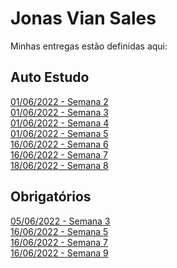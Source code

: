 # Jonas Vian Sales
Minhas entregas estão definidas aqui:
## Auto Estudo
<a href="https://github.com/JonasVianaSales/modulo2/tree/main/03_AUT_EST_ENTREGA/Semana%202"> 01/06/2022 - Semana 2 </a><br>
<a href="https://github.com/JonasVianaSales/modulo2/tree/main/03_AUT_EST_ENTREGA/Semana%203"> 01/06/2022 - Semana 3 </a><br>
<a href="https://github.com/JonasVianaSales/modulo2/tree/main/03_AUT_EST_ENTREGA/Semana%204"> 01/06/2022 - Semana 4 </a><br>
<a href="https://github.com/JonasVianaSales/modulo2/tree/main/03_AUT_EST_ENTREGA/Semana%205"> 01/06/2022 - Semana 5 </a><br>
<a href="https://github.com/JonasVianaSales/modulo2/tree/main/03_AUT_EST_ENTREGA/Semana%206"> 16/06/2022 - Semana 6 </a><br>
<a href="https://github.com/JonasVianaSales/modulo2/tree/main/03_AUT_EST_ENTREGA/Semana%207"> 16/06/2022 - Semana 7 </a><br>
<a href="https://github.com/JonasVianaSales/modulo2/tree/main/03_AUT_EST_ENTREGA/Semana%208"> 18/06/2022 - Semana 8 </a><br>
## Obrigatórios
<a href="https://github.com/JonasVianaSales/modulo2/tree/main/04_AUT_EST_EX_OBRIGATORIOS/Semana%203"> 05/06/2022 - Semana 3 </a><br>
<a href="https://github.com/JonasVianaSales/modulo2/tree/main/04_AUT_EST_EX_OBRIGATORIOS/Semana%205"> 16/06/2022 - Semana 5 </a><br>
<a href="https://github.com/JonasVianaSales/modulo2/tree/main/04_AUT_EST_EX_OBRIGATORIOS/Semana%207"> 16/06/2022 - Semana 7 </a><br>
<a href="https://github.com/JonasVianaSales/modulo2/tree/main/04_AUT_EST_EX_OBRIGATORIOS/Semana%209"> 16/06/2022 - Semana 9 </a><br>

